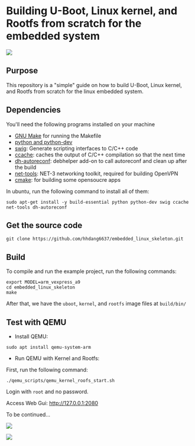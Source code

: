 # Building U-Boot, Linux kernel, and Rootfs from scratch for the embedded system

![](https://travis-ci.org/hhdang6637/embedded_linux_skeleton.svg?branch=master)

## Purpose
This repository is a "simple" guide on how to build U-Boot, Linux kernel, and Rootfs from scratch for the linux embedded system.

## Dependencies
You'll need the following programs installed on your machine
- [GNU Make](https://www.gnu.org/software/make/) for running the Makefile
- [python and python-dev](https://www.python.org/)
- [swig](http://www.swig.org/index.php): Generate scripting interfaces to C/C++ code
- [ccache](https://ccache.samba.org/): caches the output of C/C++ compilation so that the next time
- [dh-autoreconf](https://packages.ubuntu.com/trusty/dh-autoreconf): debhelper add-on to call autoreconf and clean up after the build
- [net-tools](https://packages.ubuntu.com/xenial/net-tools): NET-3 networking toolkit, required for building OpenVPN
- [cmake](https://cmake.org/overview/): for building some opensoucre apps

In ubuntu, run the following command to install all of them:
```
sudo apt-get install -y build-essential python python-dev swig ccache net-tools dh-autoreconf
```

## Get the source code
```
git clone https://github.com/hhdang6637/embedded_linux_skeleton.git
```
## Build
To compile and run the example project, run the following commands:

```
export MODEL=arm_vexpress_a9
cd embedded_linux_skeleton
make
```

After that, we have the `uboot`, `kernel`, and `rootfs` image files at `build/bin/`

## Test with QEMU
- Install QEMU:
```
sudo apt install qemu-system-arm
```

- Run QEMU with Kernel and Rootfs:

First, run the following command:
```
./qemu_scripts/qemu_kernel_roofs_start.sh
```

Login with `root` and no password.

Access Web Gui: http://127.0.0.1:2080

To be continued...

![](https://raw.githubusercontent.com/wiki/hhdang6637/embedded_linux_skeleton/resource_history_page.png)

![](https://raw.githubusercontent.com/wiki/hhdang6637/embedded_linux_skeleton/firmware_upgrade.png)
